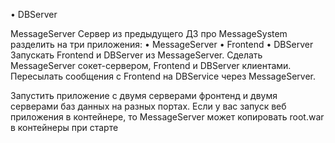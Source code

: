 • DBServer

MessageServer
Cервер из предыдущего ДЗ про MessageSystem разделить на три приложения:
• MessageServer
• Frontend
• DBServer
Запускать Frontend и DBServer из MessageServer.
Сделать MessageServer сокет-сервером, Frontend и DBServer клиентами.
Пересылать сообщения с Frontend на DBService через MessageServer.

Запустить приложение с двумя серверами фронтенд и двумя серверами баз данных на разных портах.
Если у вас запуск веб приложения в контейнере, то MessageServer может копировать root.war в контейнеры при старте